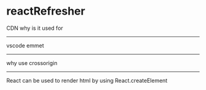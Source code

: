 # reactRefresher

CDN why is it used for

---

vscode emmet

---

why use crossorigin

---

React can be used to render html by using React.createElement
